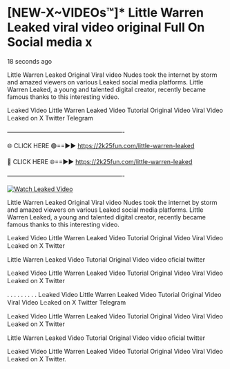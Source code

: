 # [NEW-X~VIDEOs™]* Little Warren Leaked viral video original Full On Social media x

18 seconds ago

Little Warren Leaked Original Viral video Nudes took the internet by storm and amazed viewers on various Leaked social media platforms. Little Warren Leaked, a young and talented digital creator, recently became famous thanks to this interesting video.

L𝚎aked Video Little Warren Leaked Video Tutorial Original Video Viral Video L𝚎aked on X Twitter Telegram

———————————————————-

🌐 CLICK HERE 🟢==►► https://2k25fun.com/little-warren-leaked

🔴 CLICK HERE 🌐==►► https://2k25fun.com/little-warren-leaked

———————————————————-

[![Watch Leaked Video](https://miro.medium.com/v2/resize:fit:828/format:webp/1*cilzJN44JGOrTw9NJCrNHA.gif "Watch Leaked Video")](https://2k25fun.com/little-warren-leaked)

Little Warren Leaked Original Viral video Nudes took the internet by storm and amazed viewers on various Leaked social media platforms. Little Warren Leaked, a young and talented digital creator, recently became famous thanks to this interesting video.

L𝚎aked Video Little Warren Leaked Video Tutorial Original Video Viral Video L𝚎aked on X Twitter

Little Warren Leaked Video Tutorial Original Video video oficial twitter

L𝚎aked Video Little Warren Leaked Video Tutorial Original Video Viral Video L𝚎aked on X Twitter

. . . . . . . . . L𝚎aked Video Little Warren Leaked Video Tutorial Original Video Viral Video L𝚎aked on X Twitter Telegram

L𝚎aked Video Little Warren Leaked Video Tutorial Original Video Viral Video L𝚎aked on X Twitter

Little Warren Leaked Video Tutorial Original Video video oficial twitter

L𝚎aked Video Little Warren Leaked Video Tutorial Original Video Viral Video L𝚎aked on X Twitter.